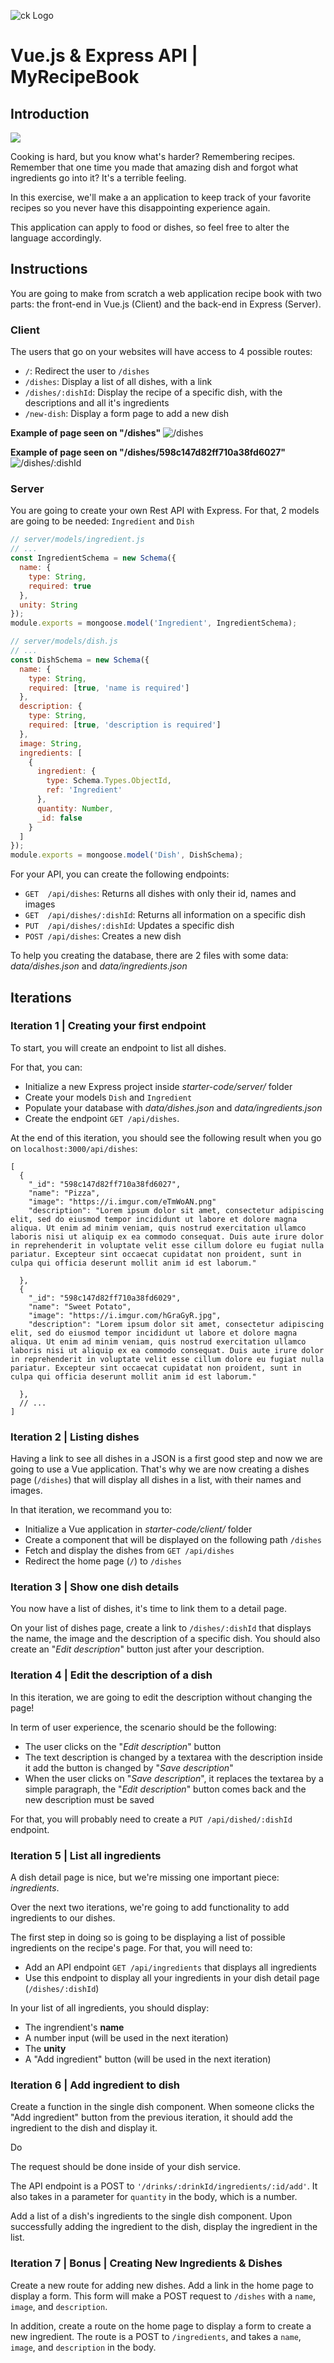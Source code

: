 ![ck Logo](https://i.imgur.com/1QgrNNw.png)

# Vue.js & Express API | MyRecipeBook

## Introduction

![](https://camo.githubusercontent.com/38e5628f6fa389ad6f84297ec1bfafb2ee2118b8/68747470733a2f2f73332d65752d776573742d312e616d617a6f6e6177732e636f6d2f69682d6d6174657269616c732f75706c6f6164732f75706c6f61645f61653566646634623732303861386130396532346533306536383234383630662e6a7067)

Cooking is hard, but you know what's harder? Remembering recipes. Remember that one time you made that amazing dish and forgot what ingredients go into it? It's a terrible feeling.

In this exercise, we'll make a an application to keep track of your favorite recipes so you never have this disappointing experience again.

This application can apply to food or dishes, so feel free to alter the language accordingly.


## Instructions

You are going to make from scratch a web application recipe book with two parts: the front-end in Vue.js (Client) and the back-end in Express (Server).

### Client

The users that go on your websites will have access to 4 possible routes:
- `/`: Redirect the user to `/dishes`
- `/dishes`: Display a list of all dishes, with a link 
- `/dishes/:dishId`: Display the recipe of a specific dish, with the descriptions and all it's ingredients
- `/new-dish`: Display a form page to add a new dish

**Example of page seen on "/dishes"**
![/dishes](http://i.imgur.com/qw1ADPz.png)


**Example of page seen on "/dishes/598c147d82ff710a38fd6027"**
![/dishes/:dishId](http://i.imgur.com/SFRNUFe.png)



### Server

You are going to create your own Rest API with Express. For that, 2 models are going to be needed: `Ingredient` and `Dish` 

```javascript
// server/models/ingredient.js
// ...
const IngredientSchema = new Schema({
  name: {
    type: String,
    required: true
  },
  unity: String
});
module.exports = mongoose.model('Ingredient', IngredientSchema);
```

```javascript
// server/models/dish.js
// ...
const DishSchema = new Schema({
  name: {
    type: String,
    required: [true, 'name is required']
  },
  description: {
    type: String,
    required: [true, 'description is required']
  },
  image: String,
  ingredients: [
    {
      ingredient: {
        type: Schema.Types.ObjectId,
        ref: 'Ingredient'
      },
      quantity: Number,
      _id: false
    }
  ]
});
module.exports = mongoose.model('Dish', DishSchema);
```

For your API, you can create the following endpoints:
- `GET  /api/dishes`: Returns all dishes with only their id, names and images
- `GET  /api/dishes/:dishId`: Returns all information on a specific dish
- `PUT  /api/dishes/:dishId`: Updates a specific dish
- `POST /api/dishes`: Creates a new dish

To help you creating the database, there are 2 files with some data: _data/dishes.json_ and _data/ingredients.json_


## Iterations

### Iteration 1 | Creating your first endpoint

To start, you will create an endpoint to list all dishes.

For that, you can:
- Initialize a new Express project inside _starter-code/server/_ folder
- Create your models `Dish` and `Ingredient`
- Populate your database with _data/dishes.json_ and _data/ingredients.json_ 
- Create the endpoint `GET /api/dishes`.

At the end of this iteration, you should see the following result when you go on  `localhost:3000/api/dishes`:

```json5
[
  {
    "_id": "598c147d82ff710a38fd6027",
    "name": "Pizza",
    "image": "https://i.imgur.com/eTmWoAN.png"
    "description": "Lorem ipsum dolor sit amet, consectetur adipiscing elit, sed do eiusmod tempor incididunt ut labore et dolore magna aliqua. Ut enim ad minim veniam, quis nostrud exercitation ullamco laboris nisi ut aliquip ex ea commodo consequat. Duis aute irure dolor in reprehenderit in voluptate velit esse cillum dolore eu fugiat nulla pariatur. Excepteur sint occaecat cupidatat non proident, sunt in culpa qui officia deserunt mollit anim id est laborum."

  },
  {
    "_id": "598c147d82ff710a38fd6029",
    "name": "Sweet Potato",
    "image": "https://i.imgur.com/hGraGyR.jpg",
    "description": "Lorem ipsum dolor sit amet, consectetur adipiscing elit, sed do eiusmod tempor incididunt ut labore et dolore magna aliqua. Ut enim ad minim veniam, quis nostrud exercitation ullamco laboris nisi ut aliquip ex ea commodo consequat. Duis aute irure dolor in reprehenderit in voluptate velit esse cillum dolore eu fugiat nulla pariatur. Excepteur sint occaecat cupidatat non proident, sunt in culpa qui officia deserunt mollit anim id est laborum."

  },
  // ...
]
```


### Iteration 2 | Listing dishes

Having a link to see all dishes in a JSON is a first good step and now we are going to use a Vue application. That's why we are now creating a dishes page (`/dishes`) that will display all dishes in a list, with their names and images.

In that iteration, we recommand you to:
- Initialize a Vue application in _starter-code/client/_ folder
- Create a component that will be displayed on the following path `/dishes` 
- Fetch and display the dishes from `GET /api/dishes`
- Redirect the home page (`/`) to `/dishes`


### Iteration 3 | Show one dish details

You now have a list of dishes, it's time to link them to a detail page.

On your list of dishes page, create a link to `/dishes/:dishId` that displays the name, the image and the description of a specific dish. You should also create an "_Edit description_" button just after your description.


### Iteration 4 | Edit the description of a dish

In this iteration, we are going to edit the description without changing the page!

In term of user experience, the scenario should be the following:
- The user clicks on the "_Edit description_" button
- The text description is changed by a textarea with the description inside it add the button is changed by "_Save description_"
- When the user clicks on "_Save description_", it replaces the textarea by a simple paragraph, the "_Edit description_" button comes back and the new description must be saved

For that, you will probably need to create a `PUT /api/dished/:dishId` endpoint.


### Iteration 5 | List all ingredients

A dish detail page is nice, but we're missing one important piece: *ingredients*.

Over the next two iterations, we're going to add functionality to add ingredients to our dishes.

The first step in doing so is going to be displaying a list of possible ingredients on the recipe's page. For that, you will need to:
- Add an API endpoint `GET /api/ingredients` that displays all ingredients 
- Use this endpoint to display all your ingredients in your dish detail page (`/dishes/:dishId`)

In your list of all ingredients, you should display:
- The ingrendient's **name**
- A number input (will be used in the next iteration)
- The **unity**
- A "Add ingredient" button (will be used in the next iteration)


### Iteration 6 | Add ingredient to dish

Create a function in the single dish component. When someone clicks the "Add ingredient" button from the previous iteration, it should add the ingredient to the dish and display it.

Do 

The request should be done inside of your dish service.

The API endpoint is a POST to `'/drinks/:drinkId/ingredients/:id/add'`. It also takes in a parameter for `quantity` in the body, which is a number.

Add a list of a dish's ingredients to the single dish component. Upon successfully adding the ingredient to the dish, display the ingredient in the list.


### Iteration 7 | Bonus | Creating New Ingredients & Dishes

Create a new route for adding new dishes. Add a link in the home page to display a form. This form will make a POST request to `/dishes` with a `name`, `image`, and `description`.

In addition, create a route on the home page to display a form to create a new ingredient. The route is a POST to `/ingredients`, and takes a `name`, `image`, and `description` in the body.

